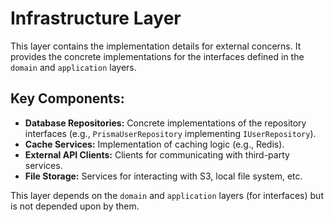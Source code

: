 # Infrastructure Layer

This layer contains the implementation details for external concerns. It provides the concrete implementations for the interfaces defined in the `domain` and `application` layers.

## Key Components:

-   **Database Repositories:** Concrete implementations of the repository interfaces (e.g., `PrismaUserRepository` implementing `IUserRepository`).
-   **Cache Services:** Implementation of caching logic (e.g., Redis).
-   **External API Clients:** Clients for communicating with third-party services.
-   **File Storage:** Services for interacting with S3, local file system, etc.

This layer depends on the `domain` and `application` layers (for interfaces) but is not depended upon by them.
